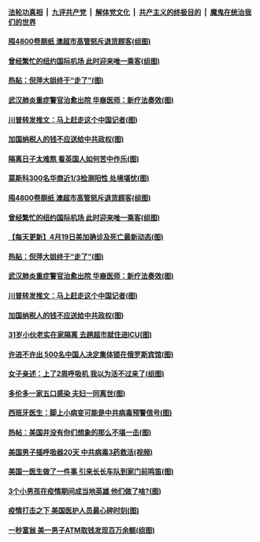 

####  [法轮功真相](../../../../basic/blob/master/README.md?t=04201001) &nbsp;|&nbsp; [九评共产党](../../../../9ping.md/blob/master/README.md?t=04201001) &nbsp;|&nbsp; [解体党文化](../../../../jtdwh.md/blob/master/README.md?t=04201001)  &nbsp;|&nbsp; [共产主义的终极目的](../../../../gczydzjmd.md/blob/master/README.md?t=04201001) &nbsp;|&nbsp; [魔鬼在统治我们的世界](../../../../mgztzwmdsj.md/blob/master/README.md?t=04201001) 

#### [囤4800卷厕纸 澳超市高管怒斥退货顾客(组图)](../pages/p3/930365.md?t=04201001) 

#### [曾经繁忙的纽约国际机场 此时迎来唯一乘客(组图)](../pages/p3/930364.md?t=04201001) 

#### [热贴：倪萍大姐终于“走了”(图)](../pages/p3/930317.md?t=04201001) 

#### [武汉肺炎重症警官治愈出院 华裔医师：新疗法奏效(图)](../pages/p3/930304.md?t=04201001) 

#### [川普转发推文：马上赶走这个中国记者(图)](../pages/p3/930300.md?t=04201001) 

#### [加国纳税人的钱不应送给中共政权(图)](../pages/p3/930284.md?t=04201001) 

#### [隔离日子太难熬 看英国人如何苦中作乐(图)](../pages/p3/930383.md?t=04201001) 

#### [莫斯科300名华商近1/3检测阳性 处境堪忧(图)](../pages/p3/930385.md?t=04201001) 

#### [囤4800卷厕纸 澳超市高管怒斥退货顾客(组图)](../pages/p3/930365.md?t=04201001) 

#### [曾经繁忙的纽约国际机场 此时迎来唯一乘客(组图)](../pages/p3/930364.md?t=04201001) 

#### [【每天更新】4月19日美加确诊及死亡最新动态(图)](../pages/p3/928262.md?t=04201001) 

#### [热贴：倪萍大姐终于“走了”(图)](../pages/p3/930317.md?t=04201001) 

#### [武汉肺炎重症警官治愈出院 华裔医师：新疗法奏效(图)](../pages/p3/930304.md?t=04201001) 

#### [川普转发推文：马上赶走这个中国记者(图)](../pages/p3/930300.md?t=04201001) 

#### [加国纳税人的钱不应送给中共政权(图)](../pages/p3/930284.md?t=04201001) 

#### [31岁小伙老实在家隔离 去趟超市就住进ICU(图)](../pages/p3/930282.md?t=04201001) 

#### [许进不许出 500名中国人决定集体锁在俄罗斯宾馆(图)](../pages/p3/930199.md?t=04201001) 

#### [女子亲述：上了2周呼吸机 我以为活不过来了(组图)](../pages/p3/930189.md?t=04201001) 

#### [多伦多一家五口感染 夫妇一同离世(图)](../pages/p3/930180.md?t=04201001) 

#### [西班牙医生：脚上小病变可能是中共病毒预警信号(图)](../pages/p3/930179.md?t=04201001) 

#### [热帖：美国并没有你们想象的那么不堪一击(图)](../pages/p3/930150.md?t=04201001) 

#### [美国男子插呼吸器20天 中共病毒3药救活(视频)](../pages/p3/930093.md?t=04201001) 

#### [美国一医生做了一件事 引来长长车队到家门前鸣笛(图)](../pages/p3/930056.md?t=04201001) 

#### [3个小男孩在疫情期间成当地英雄 他们做了啥?(图)](../pages/p3/930067.md?t=04201001) 

#### [疫情打击之下 美国医护人员最心碎时刻(图)](../pages/p3/930075.md?t=04201001) 

#### [一秒富翁 美一男子ATM取钱发现百万余额(组图)](../pages/p3/929981.md?t=04201001) 

